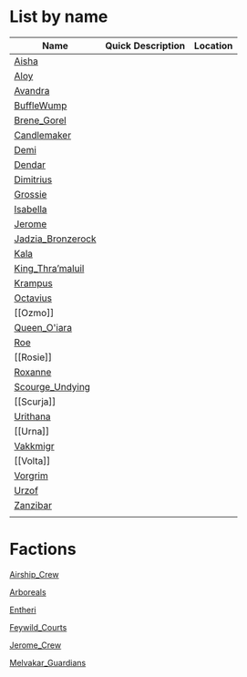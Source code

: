 # List by name

| Name                                                | Quick Description | Location |
| --------------------------------------------------- | ----------------- | -------- |
| [Aisha](../../Aisha.md)                                                    |                   |          |
| [Aloy](../people/Aloy.md)                           |                   |          |
| [Avandra](../people/Avandra.md)                     |                   |          |
| [BuffleWump](../people/BuffleWump.md)               |                   |          |
| [Brene_Gorel](../people/Brene_Gorel.docx)             |                   |          |
| [Candlemaker](../people/Candlemaker.md)             |                   |          |
| [Demi](../people/Demi.md)                           |                   |          |
| [Dendar](../people/Dendar.md)                       |                   |          |
| [Dimitrius](../people/Dimitrius.md)                 |                   |          |
| [Grossie](../people/Grossie.md)                     |                   |          |
| [Isabella](../people/Isabella.md)                   |                   |          |
| [Jerome](../people/Jerome.md)                       |                   |          |
| [Jadzia_Bronzerock](../people/Jadzia_Bronzerock.md) |                   |          |
| [Kala](../people/Kala.md)                           |                   |          |
| [King_Thra’maluil](../people/King_Thra’maluil.md)   |                   |          |
| [Krampus](../people/Krampus.md)                     |                   |          |
| [Octavius](../people/Octavius.md)                   |                   |          |
| [[Ozmo]]                                            |                   |          |
| [Queen_O'iara](../people/Queen_O'iara.md)           |                   |          |
| [Roe](../people/Roe.md)                             |                   |          |
| [[Rosie]]                                           |                   |          |
| [Roxanne](../people/Roxanne.md)                     |                   |          |
| [Scourge_Undying](../people/Scourge_Undying.md)     |                   |          |
| [[Scurja]]                                          |                   |          |
| [Urithana](../people/Urithana.md)                   |                   |          |
| [[Urna]]                                            |                   |          |
| [Vakkmigr](../people/Vakkmigr.md)                   |                   |          |
| [[Volta]]                                           |                   |          |
| [Vorgrim](../people/Vorgrim.md)                     |                   |          |
| [Urzof](../people/Urzof.md)                         |                   |          |
| [Zanzibar](../people/Zanzibar.md)                   |                   |          |
|                                                     |                   |          |




# Factions
[Airship_Crew](../people/Factions/Airship_Crew.md)

[Arboreals](../people/Factions/Arboreals.md)


[Entheri](../people/Entheri.md)


[Feywild_Courts](../people/Factions/Feywild_Courts.md)


[Jerome_Crew](../people/Factions/Jerome_Crew.md)


[Melvakar_Guardians](../people/Factions/Melvakar_Guardians.md)


